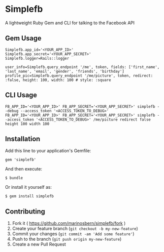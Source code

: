 # Simplefb

A lightweight Ruby Gem and CLI for talking to the Facebook API

## Gem Usage

    Simplefb.app_id='<YOUR_APP_ID>'
    Simplefb.app_secret='<YOUR_APP_SECRET>'
    Simplefb.logger=Rails::logger
    
    user_info=Simplefb.query_endpoint '/me', token, fields: ['first_name', 'last_name', 'email', 'gender', 'friends', 'birthday']
    profile_pic=Simplefb.query_endpoint '/me/picture', token, redirect: :false, height: 100, width: 100 # style: :square
    
## CLI Usage
    FB_APP_ID='<YOUR_APP_ID>' FB_APP_SECRET='<YOUR_APP_SECRET>' simplefb --debug --access_token '<ACCESS_TOKEN_TO_DEBUG>'
    FB_APP_ID='<YOUR_APP_ID>' FB_APP_SECRET='<YOUR_APP_SECRET>' simplefb --access_token '<ACCESS_TOKEN_TO_DEBUG>' /me/picture redirect false height 100 width 100 

## Installation

Add this line to your application's Gemfile:

    gem 'simplefb'

And then execute:

    $ bundle

Or install it yourself as:

    $ gem install simplefb


## Contributing

1. Fork it ( https://github.com/marinosbern/simplefb/fork )
2. Create your feature branch (`git checkout -b my-new-feature`)
3. Commit your changes (`git commit -am 'Add some feature'`)
4. Push to the branch (`git push origin my-new-feature`)
5. Create a new Pull Request
